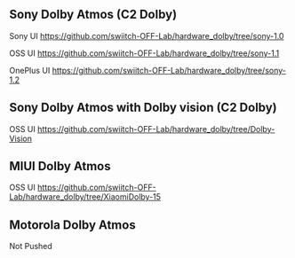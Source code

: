 ## Sony Dolby Atmos (C2 Dolby)

Sony UI https://github.com/swiitch-OFF-Lab/hardware_dolby/tree/sony-1.0

OSS UI  https://github.com/swiitch-OFF-Lab/hardware_dolby/tree/sony-1.1

OnePlus UI https://github.com/swiitch-OFF-Lab/hardware_dolby/tree/sony-1.2

## Sony Dolby Atmos with Dolby vision (C2 Dolby)

OSS UI https://github.com/swiitch-OFF-Lab/hardware_dolby/tree/Dolby-Vision

## MIUI Dolby Atmos

OSS UI https://github.com/swiitch-OFF-Lab/hardware_dolby/tree/XiaomiDolby-15

## Motorola Dolby Atmos

Not Pushed
